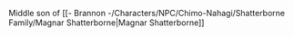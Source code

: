 Middle son of [[- Brannon -/Characters/NPC/Chimo-Nahagi/Shatterborne Family/Magnar Shatterborne|Magnar Shatterborne]] 